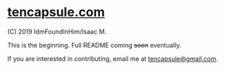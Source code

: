 # [tencapsule.com](http://tencapsule.com)

(C) 2019 IdmFoundInHim/Isaac M.

This is the beginning.  Full README coming <del>soon</del> eventually.

If you are interested in contributing, email me at
<tencapsule@gmail.com>.
